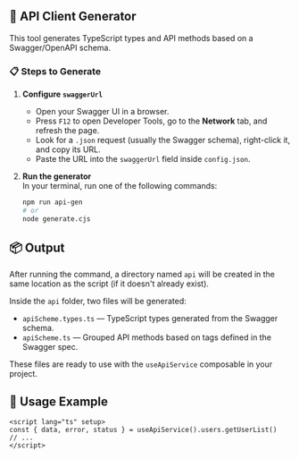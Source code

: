 ## 🚀 API Client Generator

This tool generates TypeScript types and API methods based on a Swagger/OpenAPI schema.

### 📋 Steps to Generate

1. **Configure `swaggerUrl`**
   - Open your Swagger UI in a browser.
   - Press `F12` to open Developer Tools, go to the **Network** tab, and refresh the page.
   - Look for a `.json` request (usually the Swagger schema), right-click it, and copy its URL.
   - Paste the URL into the `swaggerUrl` field inside `config.json`.

2. **Run the generator**  
   In your terminal, run one of the following commands:

   ```bash
   npm run api-gen
   # or
   node generate.cjs
   ```

## 📦 Output

After running the command, a directory named `api` will be created in the same location as the script (if it doesn't already exist).

Inside the `api` folder, two files will be generated:

- `apiScheme.types.ts` — TypeScript types generated from the Swagger schema.
- `apiScheme.ts` — Grouped API methods based on tags defined in the Swagger spec.

These files are ready to use with the `useApiService` composable in your project.

## 🔧 Usage Example

```vue
<script lang="ts" setup>
const { data, error, status } = useApiService().users.getUserList()
// ...
</script>
```
